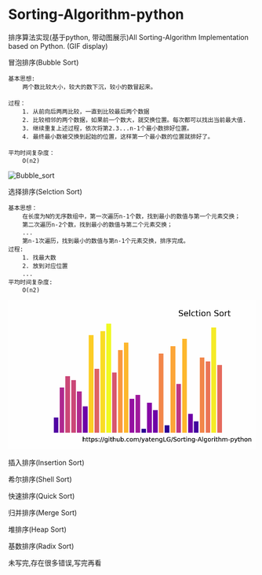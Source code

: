 # Sorting-Algorithm-python
排序算法实现(基于python, 带动图展示)All Sorting-Algorithm  Implementation based on Python. (GIF display)  

冒泡排序(Bubble Sort)
```text
基本思想:
    两个数比较大小，较大的数下沉，较小的数冒起来。

过程：
    1. 从前向后两两比较，一直到比较最后两个数据
    2. 比较相邻的两个数据，如果前一个数大，就交换位置。每次都可以找出当前最大值.
    3. 继续重复上述过程，依次将第2.3...n-1个最小数排好位置。
    4. 最终最小数被交换到起始的位置，这样第一个最小数的位置就排好了。

平均时间复杂度：
    O(n2)
```
![Bubble_sort](Images/Bubble_Sort.gif)


选择排序(Selction Sort)
```text
基本思想：
    在长度为N的无序数组中，第一次遍历n-1个数，找到最小的数值与第一个元素交换；
    第二次遍历n-2个数，找到最小的数值与第二个元素交换；
    ...
    第n-1次遍历，找到最小的数值与第n-1个元素交换，排序完成。
过程:
    1. 找最大数
    2. 放到对应位置
    ...
平均时间复杂度:
    O(n2)
```

![Selction_sort](Images/Selction_Sort.gif)

插入排序(Insertion Sort)

希尔排序(Shell Sort)

快速排序(Quick Sort)

归并排序(Merge Sort)

堆排序(Heap Sort)

基数排序(Radix Sort)

未写完,存在很多错误,写完再看
